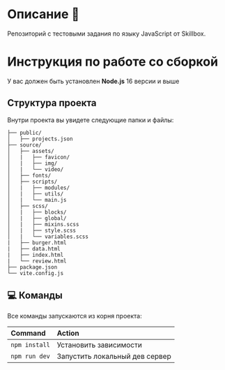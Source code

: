 # Описание 📕

Репозиторий с тестовыми задания по языку JavaScript от Skillbox.

# Инструкция по работе со сборкой

У вас должен быть установлен **Node.js** 16 версии и выше

## Структура проекта

Внутри проекта вы увидете следующие папки и файлы:

```text
├── public/
│   ├── projects.json
├── source/
│   ├── assets/
│   |   ├── favicon/
│   |   ├── img/
│   |   └── video/
│   ├── fonts/
│   ├── scripts/
│   |   ├── modules/
│   |   ├── utils/
│   |   └── main.js
│   ├── scss/
│   |   ├── blocks/
│   |   ├── global/
│   |   ├── mixins.scss
│   |   ├── style.scss
│   |   └── variables.scss
|   ├── burger.html
|   ├── data.html
|   ├── index.html
|   └── review.html
├── package.json
└── vite.config.js
```

## 💻 Команды

Все команды запускаются из корня проекта:

| Command                               | Action                               |
| :-------------------------------------|:-------------------------------------|
| `npm install`                         | Установить зависимости               |
| `npm run dev`                         | Запустить локальный дев сервер       |
